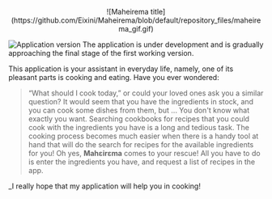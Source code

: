 <p align="center">![Maheirema title](https://github.com/Eixini/Maheirema/blob/default/repository_files/maheirema_gif.gif) </p>

![Application version](https://img.shields.io/badge/status-in%20developing-%23009D91)
The application is under development and is gradually approaching the final stage of the first working version.

This application is your assistant in everyday life, namely, one of its pleasant parts is cooking and eating. 
Have you ever wondered:
> “What should I cook today,” 
or could your loved ones ask you a similar question? It would seem that you have the ingredients in stock, and you can cook some dishes from them, but ... You don't know what exactly you want.
Searching cookbooks for recipes that you could cook with the ingredients you have is a long and tedious task.
The cooking process becomes much easier when there is a handy tool at hand that will do the search for recipes for the available ingredients for you!
Oh yes, **Mahεirεma** comes to your rescue! All you have to do is enter the ingredients you have, and request a list of recipes in the app.

_I really hope that my application will help you in cooking!